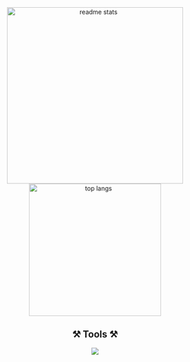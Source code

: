 <div align="center">
  <img width=400 src="https://github-readme-stats-salesp07.vercel.app/api?username=geojimas&count_private=true&show_icons=true&theme=react&rank_icon=github&border_radius=10" alt="readme stats" />
  <img width=300 src="https://github-readme-stats-salesp07.vercel.app/api/top-langs/?username=geojimas&hide=HTML&langs_count=6&layout=compact&theme=react&border_radius=10&size_weight=0.5&count_weight=0.5&exclude_repo=github-readme-stats" alt="top langs" />
 </div>
<h2 align="center">⚒️ Tools ⚒️</h2>
<div align="center">
    <img src="https://skillicons.dev/icons?i=html,sass,tailwind,javascript,typescript,vue,nuxt,react,jest,nodejs,express,firebase,git" />
</div>
<!-- <div align=center>
![](http://github-profile-summary-cards.vercel.app/api/cards/repos-per-language?username=geojimas&theme=2077)
![](http://github-profile-summary-cards.vercel.app/api/cards/stats?username=geojimas&theme=2077)
</div> -->


